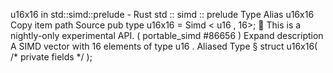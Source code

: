 u16x16 in std::simd::prelude - Rust
std
::
simd
::
prelude
Type Alias
u16x16
Copy item path
Source
pub type u16x16 =
Simd
<
u16
, 16>;
🔬
This is a nightly-only experimental API. (
portable_simd
#86656
)
Expand description
A SIMD vector with 16 elements of type
u16
.
Aliased Type
§
struct u16x16(
/* private fields */
);
